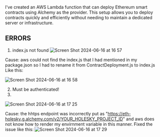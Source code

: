I've created an AWS Lambda function that can deploy Ethereum smart contracts using Alchemy as the provider.
This setup allows you to deploy contracts quickly and efficiently without needing to maintain a dedicated server or infrastructure.

## ERRORS
1.  index.js not found
![Screen Shot 2024-06-16 at 16 57](https://github.com/Sequence-94/voting-dapp-deployment/assets/53806574/709a3add-6898-48d8-b611-b0352d752d5a)

Cause: aws could not find the index.js that I had mentioned in my package.json so I had to rename it from ContractDeployment.js to index.js
Like this:

![Screen Shot 2024-06-16 at 16 58](https://github.com/Sequence-94/voting-dapp-deployment/assets/53806574/a3a2be3d-bf5c-4f3d-a901-fa89f1890f1b)


2.  Must be authenticated!
3.  
![Screen Shot 2024-06-16 at 17 25](https://github.com/Sequence-94/voting-dapp-deployment/assets/53806574/bde049ca-5846-4043-863a-515eb72a946e)


Cause: the hhtps endpoint was incorrectly put as "https://eth-holesky.g.alchemy.com/v2/YOUR_HOLESKY_PROJECT_ID" and aws does not know how to render my envirnment variable in this manner.
Fixed the issue like this:
![Screen Shot 2024-06-16 at 17 29](https://github.com/Sequence-94/voting-dapp-deployment/assets/53806574/afc58899-444a-4960-8573-d202ad433659)


   
